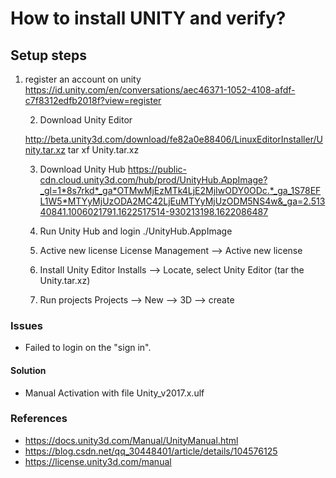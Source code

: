 # How to install UNITY and verify?

## Setup steps
 1. register an account on unity
	https://id.unity.com/en/conversations/aec46371-1052-4108-afdf-c7f8312edfb2018f?view=register

	2. Download Unity Editor

	http://beta.unity3d.com/download/fe82a0e88406/LinuxEditorInstaller/Unity.tar.xz
	tar xf Unity.tar.xz

	3. Download Unity Hub
	https://public-cdn.cloud.unity3d.com/hub/prod/UnityHub.AppImage?_gl=1*8s7rkd*_ga*OTMwMjEzMTk4LjE2MjIwODY0ODc.*_ga_1S78EFL1W5*MTYyMjUzODA2MC42LjEuMTYyMjUzODM5NS4w&_ga=2.51340841.1006021791.1622517514-930213198.1622086487

	4. Run Unity Hub and login
	./UnityHub.AppImage

	5. Active new license
	License Management --> Active new license

	6. Install Unity Editor
	Installs --> Locate, select Unity Editor (tar the Unity.tar.xz)

	7. Run projects
	Projects --> New --> 3D --> create  

### Issues
* Failed to login on the "sign in".
#### Solution
* Manual Activation with file Unity_v2017.x.ulf

### References

* https://docs.unity3d.com/Manual/UnityManual.html
* https://blog.csdn.net/qq_30448401/article/details/104576125
* https://license.unity3d.com/manual

